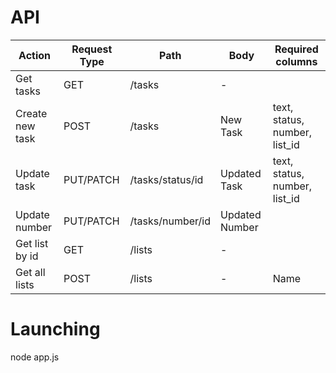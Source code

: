 # API
Action            | Request Type  |   Path          | Body          | Required columns
----------------- | ------------- | ----------------| ------------- | -----------------
Get tasks         |      GET      |      /tasks     |       -       | 
Create new task   |      POST     |      /tasks     | New Task      | text, status, number, list_id
Update task       |   PUT/PATCH   | /tasks/status/id| Updated Task  | text, status, number, list_id
Update number     |   PUT/PATCH   | /tasks/number/id| Updated Number|
Get list by id    |      GET      |      /lists     |       -       |
Get all lists     |      POST     |      /lists     |       -       | Name

# Launching
node app.js
